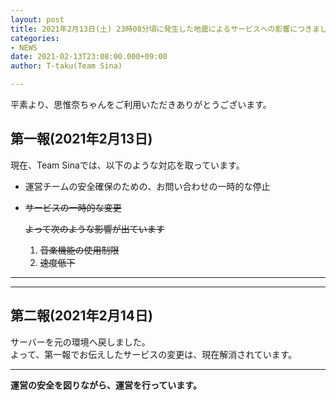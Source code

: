 ```yaml
---
layout: post
title: 2021年2月13日(土) 23時08分頃に発生した地震によるサービスへの影響につきまして
categories:
- NEWS
date: 2021-02-13T23:08:00.000+09:00
author: T-taku(Team Sina)

---
```

平素より、思惟奈ちゃんをご利用いただきありがとうございます。

## 第一報(2021年2月13日)

現在、Team Sinaでは、以下のような対応を取っています。

* 運営チームの安全確保のための、お問い合わせの一時的な停止
* ~~サービスの一時的な変更~~

  ~~よって次のような影響が出ています~~
  1. ~~音楽機能の使用制限~~
  2. ~~速度低下~~

***

----

## 第二報(2021年2月14日)

サーバーを元の環境へ戻しました。  
よって、第一報でお伝えしたサービスの変更は、現在解消されています。

----

**運営の安全を図りながら、運営を行っています。**